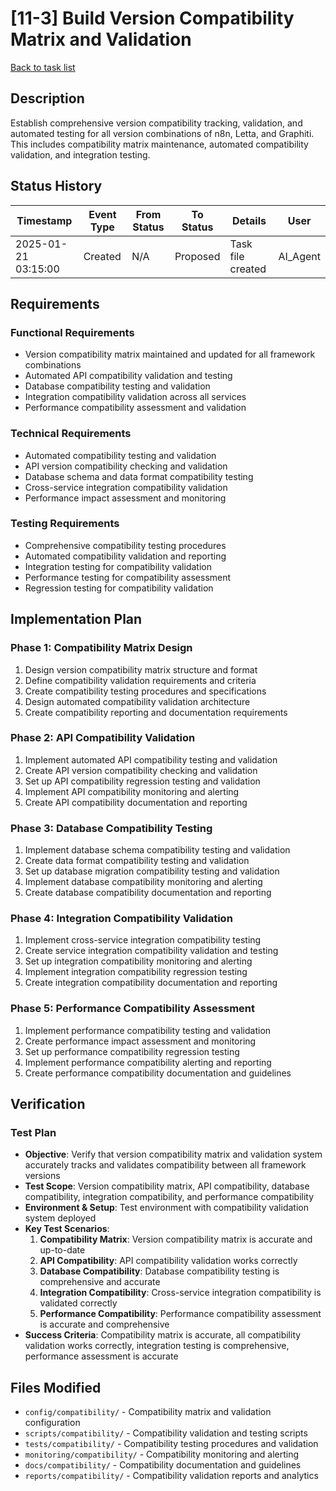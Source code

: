 # [11-3] Build Version Compatibility Matrix and Validation

[Back to task list](./tasks.md)

## Description

Establish comprehensive version compatibility tracking, validation, and automated testing for all version combinations of n8n, Letta, and Graphiti. This includes compatibility matrix maintenance, automated compatibility validation, and integration testing.

## Status History

| Timestamp | Event Type | From Status | To Status | Details | User |
|-----------|------------|-------------|-----------|---------|------|
| 2025-01-21 03:15:00 | Created | N/A | Proposed | Task file created | AI_Agent |

## Requirements

### Functional Requirements
- Version compatibility matrix maintained and updated for all framework combinations
- Automated API compatibility validation and testing
- Database compatibility testing and validation
- Integration compatibility validation across all services
- Performance compatibility assessment and validation

### Technical Requirements
- Automated compatibility testing and validation
- API version compatibility checking and validation
- Database schema and data format compatibility testing
- Cross-service integration compatibility validation
- Performance impact assessment and monitoring

### Testing Requirements
- Comprehensive compatibility testing procedures
- Automated compatibility validation and reporting
- Integration testing for compatibility validation
- Performance testing for compatibility assessment
- Regression testing for compatibility validation

## Implementation Plan

### Phase 1: Compatibility Matrix Design
1. Design version compatibility matrix structure and format
2. Define compatibility validation requirements and criteria
3. Create compatibility testing procedures and specifications
4. Design automated compatibility validation architecture
5. Create compatibility reporting and documentation requirements

### Phase 2: API Compatibility Validation
1. Implement automated API compatibility testing and validation
2. Create API version compatibility checking and validation
3. Set up API compatibility regression testing and validation
4. Implement API compatibility monitoring and alerting
5. Create API compatibility documentation and reporting

### Phase 3: Database Compatibility Testing
1. Implement database schema compatibility testing and validation
2. Create data format compatibility testing and validation
3. Set up database migration compatibility testing and validation
4. Implement database compatibility monitoring and alerting
5. Create database compatibility documentation and reporting

### Phase 4: Integration Compatibility Validation
1. Implement cross-service integration compatibility testing
2. Create service integration compatibility validation and testing
3. Set up integration compatibility monitoring and alerting
4. Implement integration compatibility regression testing
5. Create integration compatibility documentation and reporting

### Phase 5: Performance Compatibility Assessment
1. Implement performance compatibility testing and validation
2. Create performance impact assessment and monitoring
3. Set up performance compatibility regression testing
4. Implement performance compatibility alerting and reporting
5. Create performance compatibility documentation and guidelines

## Verification

### Test Plan
- **Objective**: Verify that version compatibility matrix and validation system accurately tracks and validates compatibility between all framework versions
- **Test Scope**: Version compatibility matrix, API compatibility, database compatibility, integration compatibility, and performance compatibility
- **Environment & Setup**: Test environment with compatibility validation system deployed
- **Key Test Scenarios**:
  1. **Compatibility Matrix**: Version compatibility matrix is accurate and up-to-date
  2. **API Compatibility**: API compatibility validation works correctly
  3. **Database Compatibility**: Database compatibility testing is comprehensive and accurate
  4. **Integration Compatibility**: Cross-service integration compatibility is validated correctly
  5. **Performance Compatibility**: Performance compatibility assessment is accurate and comprehensive
- **Success Criteria**: Compatibility matrix is accurate, all compatibility validation works correctly, integration testing is comprehensive, performance assessment is accurate

## Files Modified

- `config/compatibility/` - Compatibility matrix and validation configuration
- `scripts/compatibility/` - Compatibility validation and testing scripts
- `tests/compatibility/` - Compatibility testing procedures and validation
- `monitoring/compatibility/` - Compatibility monitoring and alerting
- `docs/compatibility/` - Compatibility documentation and guidelines
- `reports/compatibility/` - Compatibility validation reports and analytics
